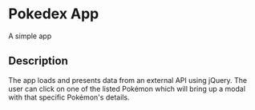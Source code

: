 # Pokedex App
A simple app
## Description
The app loads and presents data from an external API using jQuery. The user can click on one of the listed Pokémon which will bring up a modal with that specific Pokémon's details. 
